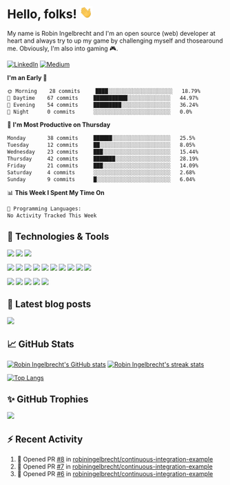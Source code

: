 # Hello, folks! <img src="https://raw.githubusercontent.com/robiningelbrecht/robiningelbrecht/master/wave.gif" width="30px">
 
My name is Robin Ingelbrecht and I'm an open source (web) developer at heart and always try to up my game by challenging myself and thosearound me.
Obviously, I'm also into gaming 🎮.

[![LinkedIn](https://img.shields.io/badge/LinkedIn-0D61B8?style=flat&logo=linkedin&logoColor=white&color=0D61B8)](https://linkedin.com/in/robin-ingelbrecht) 
[![Medium](https://img.shields.io/badge/Medium-2bbc8a?style=flat&logo=medium&logoColor=white&color=2bbc8a)](https://ingelbrechtrobin.medium.com/) 

<!--START_SECTION:waka-->
**I'm an Early 🐤** 

```text
🌞 Morning    28 commits     ████░░░░░░░░░░░░░░░░░░░░░   18.79% 
🌆 Daytime    67 commits     ███████████░░░░░░░░░░░░░░   44.97% 
🌃 Evening    54 commits     █████████░░░░░░░░░░░░░░░░   36.24% 
🌙 Night      0 commits      ░░░░░░░░░░░░░░░░░░░░░░░░░   0.0%

```
📅 **I'm Most Productive on Thursday** 

```text
Monday       38 commits     ██████░░░░░░░░░░░░░░░░░░░   25.5% 
Tuesday      12 commits     ██░░░░░░░░░░░░░░░░░░░░░░░   8.05% 
Wednesday    23 commits     ███░░░░░░░░░░░░░░░░░░░░░░   15.44% 
Thursday     42 commits     ███████░░░░░░░░░░░░░░░░░░   28.19% 
Friday       21 commits     ███░░░░░░░░░░░░░░░░░░░░░░   14.09% 
Saturday     4 commits      ░░░░░░░░░░░░░░░░░░░░░░░░░   2.68% 
Sunday       9 commits      █░░░░░░░░░░░░░░░░░░░░░░░░   6.04%

```


📊 **This Week I Spent My Time On** 

```text
💬 Programming Languages: 
No Activity Tracked This Week

```


<!--END_SECTION:waka-->

## :wrench: Technologies & Tools
![](https://img.shields.io/badge/OS-Linux-informational?style=flat&logo=linux&logoColor=white&color=2bbc8a)
![](https://img.shields.io/badge/OS-Macos-informational?style=flat&logo=macos&logoColor=white&color=2bbc8a)
![](https://img.shields.io/badge/Editor-phpstorm-informational?style=flat&logo=phpstorm&logoColor=white&color=2bbc8a)

![](https://img.shields.io/badge/Code-Php-informational?style=flat&logo=php&logoColor=white&color=2bbc8a)
![](https://img.shields.io/badge/Framework-Symfony-informational?style=flat&logo=symfony&logoColor=white&color=2bbc8a)
![](https://img.shields.io/badge/Framework-Drupal-informational?style=flat&logo=drupal&logoColor=white&color=2bbc8a)
![](https://img.shields.io/badge/Framework-Laravel-informational?style=flat&logo=laravel&logoColor=white&color=2bbc8a)
![](https://img.shields.io/badge/Code-Python-informational?style=flat&logo=python&logoColor=white&color=2bbc8a)
![](https://img.shields.io/badge/Code-JavaScript-informational?style=flat&logo=javascript&logoColor=white&color=2bbc8a)
![](https://img.shields.io/badge/Code-css3-informational?style=flat&logo=css3&logoColor=white&color=2bbc8a)
![](https://img.shields.io/badge/Code-html5-informational?style=flat&logo=html5&logoColor=white&color=2bbc8a)
![](https://img.shields.io/badge/Code-chart.js-informational?style=flat&logo=chartdotjs&logoColor=white&color=2bbc8a)
![](https://img.shields.io/badge/Shell-Bash-informational?style=flat&logo=gnu-bash&logoColor=white&color=2bbc8a)

![](https://img.shields.io/badge/Tools-MySQL-informational?style=flat&logo=mysql&logoColor=white&color=2bbc8a)
![](https://img.shields.io/badge/Tools-MariaDB-informational?style=flat&logo=mariadb&logoColor=white&color=2bbc8a)
![](https://img.shields.io/badge/Tools-RabbitMQ-informational?style=flat&logo=rabbitmq&logoColor=white&color=2bbc8a)
![](https://img.shields.io/badge/Devops-Docker-informational?style=flat&logo=docker&logoColor=white&color=2bbc8a)
![](https://img.shields.io/badge/GitHub-continuous%20integration-informational?style=flat&logo=github%20actions&logoColor=white&color=2bbc8a)

## :pencil: Latest blog posts

<a target="_blank" href="https://ingelbrechtrobin.medium.com/"><img src="https://medium-rss-github.vercel.app/@ingelbrechtrobin/0,1,2,3,4/" /></a>

## :chart_with_upwards_trend: GitHub Stats

[![Robin Ingelbrecht's GitHub stats](https://github-readme-stats.vercel.app/api?username=robiningelbrecht&count_private=true)](https://github.com/robiningelbrecht)
[![Robin Ingelbrecht's streak stats](https://github-readme-streak-stats.herokuapp.com/?user=robiningelbrecht)](https://github.com/robiningelbrecht)

[![Top Langs](https://github-readme-stats.vercel.app/api/top-langs/?username=robiningelbrecht&layout=compact)](https://github.com/robiningelbrecht) 

 ## :sparkles: GitHub Trophies
 
![](https://github-profile-trophy.vercel.app/?username=robiningelbrecht&theme=chalk&no-frame=false&no-bg=true&margin-w=4)
 
 ## :zap: Recent Activity

<!--START_SECTION:activity-->
1. 💪 Opened PR [#8](https://github.com/robiningelbrecht/continuous-integration-example/pull/8) in [robiningelbrecht/continuous-integration-example](https://github.com/robiningelbrecht/continuous-integration-example)
2. 💪 Opened PR [#7](https://github.com/robiningelbrecht/continuous-integration-example/pull/7) in [robiningelbrecht/continuous-integration-example](https://github.com/robiningelbrecht/continuous-integration-example)
3. 💪 Opened PR [#6](https://github.com/robiningelbrecht/continuous-integration-example/pull/6) in [robiningelbrecht/continuous-integration-example](https://github.com/robiningelbrecht/continuous-integration-example)
<!--END_SECTION:activity-->
